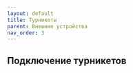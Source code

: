 ```yaml
---
layout: default
title: Турникеты
parent: Внешние устройства
nav_order: 3
---
```


## Подключение турникетов
